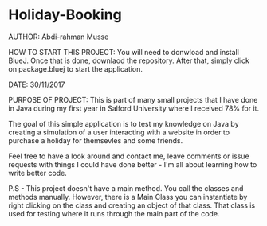 # Holiday-Booking
AUTHOR:
Abdi-rahman Musse

HOW TO START THIS PROJECT:
You will need to donwload and install BlueJ. Once that is done, downlaod the repository. After that, simply click on package.bluej to start the application.

DATE:
30/11/2017
  
PURPOSE OF PROJECT:
This is part of many small projects that I have done in Java during my first year in Salford University where I received 78% for it.

The goal of this simple application is to test my knowledge on Java by creating a simulation of a user interacting with a website in order to purchase a holiday for themsevles and some friends.

Feel free to have a look around and contact me, leave comments or issue requests with things I could have done better - I'm all about learning how to write better code.

P.S - This project doesn't have a main method. You call the classes and methods manually. However, there is a Main Class you can instantiate by right clicking on the class and creating an object of that class. That class is used for testing where it runs through the main part of the code.
